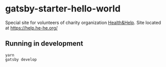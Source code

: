# gatsby-starter-hello-world
Special site for volunteers of charity organization [Health&Help](https://he-he.org/). Site located at https://help.he-he.org/

## Running in development
```
yarn
gatsby develop
```

